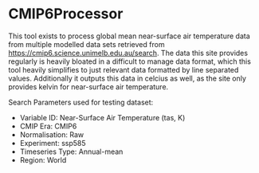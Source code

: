 # CMIP6Processor
This tool exists to process global mean near-surface air temperature data from multiple modelled data sets retrieved from https://cmip6.science.unimelb.edu.au/search. 
The data this site provides regularly is heavily bloated in a difficult to manage data format, which this tool heavily simplifies to just relevant data formatted by line separated values. Additionally it outputs this data in celcius as well, as the site only provides kelvin for near-surface air temperature.

Search Parameters used for testing dataset:
- Variable ID: Near-Surface Air Temperature (tas, K)
- CMIP Era: CMIP6
- Normalisation: Raw
- Experiment: ssp585
- Timeseries Type: Annual-mean
- Region: World

